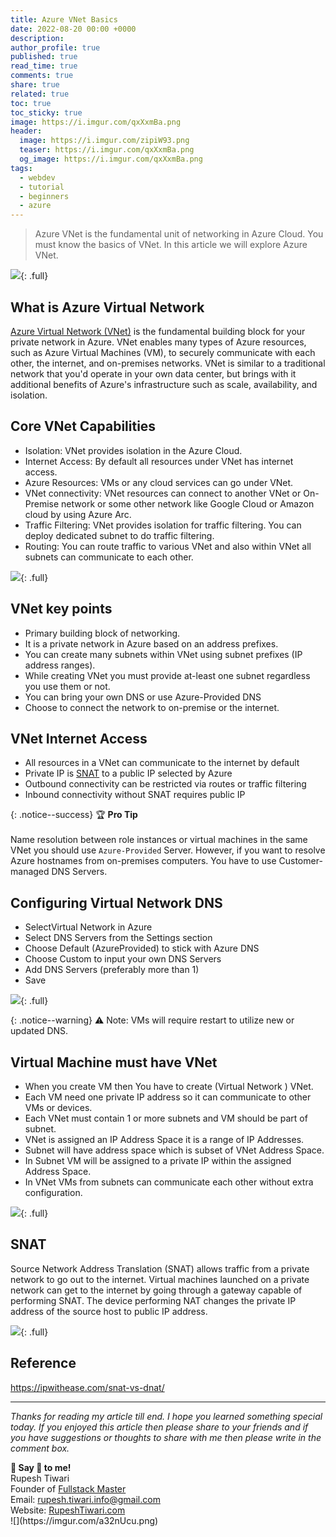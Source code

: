 ```yaml
---
title: Azure VNet Basics
date: 2022-08-20 00:00 +0000
description:
author_profile: true
published: true
read_time: true
comments: true
share: true
related: true
toc: true
toc_sticky: true
image: https://i.imgur.com/qxXxmBa.png
header:
  image: https://i.imgur.com/zipiW93.png
  teaser: https://i.imgur.com/qxXxmBa.png
  og_image: https://i.imgur.com/qxXxmBa.png
tags:
  - webdev
  - tutorial
  - beginners
  - azure
---
```


> Azure VNet is the fundamental unit of networking in Azure Cloud. You must know the basics of VNet. In this article we will explore Azure VNet.

![](https://i.imgur.com/7x21cMd.png){: .full}

## What is Azure Virtual Network

[Azure Virtual Network (VNet)](https://docs.microsoft.com/en-us/azure/virtual-network/virtual-networks-overview) is the fundamental building block for your private network in Azure. VNet enables many types of Azure resources, such as Azure Virtual Machines (VM), to securely communicate with each other, the internet, and on-premises networks. VNet is similar to a traditional network that you'd operate in your own data center, but brings with it additional benefits of Azure's infrastructure such as scale, availability, and isolation.

## Core VNet Capabilities

- Isolation: VNet provides isolation in the Azure Cloud.
- Internet Access: By default all resources under VNet has internet access.
- Azure Resources: VMs or any cloud services can go under VNet.
- VNet connectivity: VNet resources can connect to another VNet or On-Premise network or some other network like Google Cloud or Amazon cloud by using Azure Arc.
- Traffic Filtering: VNet provides isolation for traffic filtering. You can deploy dedicated subnet to do traffic filtering.
- Routing: You can route traffic to various VNet and also within VNet all subnets can communicate to each other.

![](https://i.imgur.com/9eTyLgw.png){: .full}

## VNet key points

- Primary building block of networking.
- It is a private network in Azure based on an address prefixes.
- You can create many subnets within VNet using subnet prefixes (IP address ranges).
- While creating VNet you must provide at-least one subnet regardless you use them or not.
- You can bring your own DNS or use Azure-Provided DNS
- Choose to connect the network to on-premise or the internet.

## VNet Internet Access

- All resources in a VNet can communicate to the internet by default
- Private IP is [SNAT](#snat) to a public IP selected by Azure
- Outbound connectivity can be restricted via routes or traffic filtering
- Inbound connectivity without SNAT requires public IP

{: .notice--success}
🏆 **Pro Tip** \
\
Name resolution between role instances or virtual machines in the same VNet you should use `Azure-Provided` Server. However, if you want to resolve Azure hostnames from on-premises computers. You have to use Customer-managed DNS Servers.

## Configuring Virtual Network DNS

- SelectVirtual Network in Azure
- Select DNS Servers from the Settings section
- Choose Default (AzureProvided) to stick with Azure DNS
- Choose Custom to input your own DNS Servers
- Add DNS Servers (preferably more than 1)
- Save

![](https://i.imgur.com/OonzPUH.png){: .full}

{: .notice--warning}
⚠️ Note: VMs will require restart to utilize new or updated DNS.

## Virtual Machine must have VNet

- When you create VM then You have to create (Virtual Network ) VNet.
- Each VM need one private IP address so it can communicate to other VMs or devices.
- Each VNet must contain 1 or more subnets and VM should be part of subnet.
- VNet is assigned an IP Address Space it is a range of IP Addresses.
- Subnet will have address space which is subset of VNet Address Space.
- In Subnet VM will be assigned to a private IP within the assigned Address Space.
- In VNet VMs from subnets can communicate each other without extra configuration.

![](https://i.imgur.com/jbxFehc.png){: .full}

## SNAT

Source Network Address Translation (SNAT) allows traffic from a private network to go out to the internet. Virtual machines launched on a private network can get to the internet by going through a gateway capable of performing SNAT. The device performing NAT changes the private IP address of the source host to public IP address.

![](https://i.imgur.com/OnazkyD.png){: .full}

## Reference

https://ipwithease.com/snat-vs-dnat/

---

_Thanks for reading my article till end. I hope you learned something special today. If you enjoyed this article then please share to your friends and if you have suggestions or thoughts to share with me then please write in the comment box._

<div class="notice--success">
<strong>💖 Say 👋 to me!</strong>
<br>Rupesh Tiwari
<br>Founder of <a href="https://www.fullstackmaster.net">Fullstack Master </a>
<br>Email: <a href="mailto:rupesh.tiwari.info@gmail.com?subject=Hi">rupesh.tiwari.info@gmail.com</a>
<br>Website: <a href="https://www.rupeshtiwari.com">RupeshTiwari.com </a>
</div>
![](https://imgur.com/a32nUcu.png)
